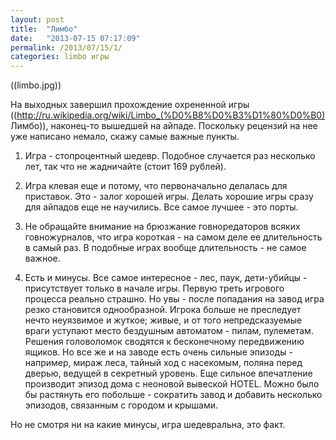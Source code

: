```yaml
---
layout: post
title:  "Лимбо"
date:   "2013-07-15 07:17:09"
permalink: /2013/07/15/1/
categories: limbo игры
---
```

((limbo.jpg))

На выходных завершил прохождение охрененной игры ((http://ru.wikipedia.org/wiki/Limbo_(%D0%B8%D0%B3%D1%80%D0%B0) Лимбо)), наконец-то вышедшей на айпаде.
Поскольку рецензий на нее уже написано немало, скажу самые важные пункты.

1) Игра - стопроцентный шедевр. Подобное случается раз несколько лет, так что не жадничайте (стоит 169 рублей).

2) Игра клевая еще и потому, что первоначально делалась для приставок. Это - залог хорошей игры. Делать хорошие игры сразу для айпадов еще не научились. Все самое лучшее - это порты.

3) Не обращайте внимание на брюзжание говноредаторов всяких говножурналов, что игра короткая - на самом деле ее длительность в самый раз. В подобные играх вообще длительность - не самое важное.

4) Есть и минусы. Все самое интересное - лес, паук, дети-убийцы - присутствует только в начале игры. Первую треть игрового процесса реально страшно. Но увы - после попадания на завод игра резко становится однообразной. Игрока больше не преследует нечто неуязвимое и жуткое; живые, и от того непредсказуемые враги уступают место бездушным автоматом - пилам, пулеметам. Решения головоломок сводятся к бесконечному передвижению ящиков. Но все же и на заводе есть очень сильные эпизоды - например, мираж леса, тайный ход с насекомым, поляна перед дверью, ведущей в секретный уровень. Еще сильное впечатление производит эпизод дома с неоновой вывеской HOTEL. Можно было бы растянуть его побольше - сократить завод и добавить несколько эпизодов, связанным с городом и крышами.

Но не смотря ни на какие минусы, игра шедевральна, это факт.


